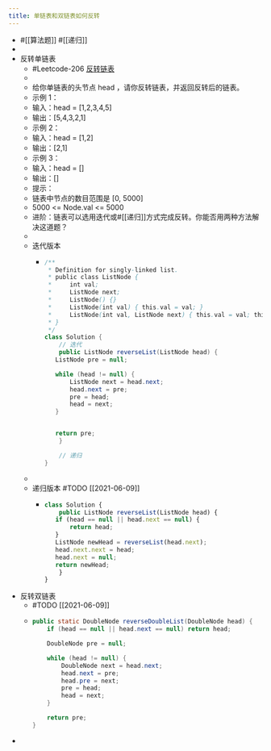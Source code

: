 ```yaml
---
title: 单链表和双链表如何反转
---
```


- #[[算法题]] #[[递归]]
-
- 反转单链表
	- #Leetcode-206 [反转链表](https://leetcode-cn.com/problems/reverse-linked-list/)
	-
	- 给你单链表的头节点 head ，请你反转链表，并返回反转后的链表。
	- 示例 1：
	- 输入：head = [1,2,3,4,5]
	- 输出：[5,4,3,2,1]
	- 示例 2：
	- 输入：head = [1,2]
	- 输出：[2,1]
	- 示例 3：
	- 输入：head = []
	- 输出：[]
	- 提示：
	- 链表中节点的数目范围是 [0, 5000]
	- 5000 <= Node.val <= 5000
	- 进阶：链表可以选用迭代或#[[递归]]方式完成反转。你能否用两种方法解决这道题？
	-
	- 迭代版本
		- ```java
		  /**
		   * Definition for singly-linked list.
		   * public class ListNode {
		   *     int val;
		   *     ListNode next;
		   *     ListNode() {}
		   *     ListNode(int val) { this.val = val; }
		   *     ListNode(int val, ListNode next) { this.val = val; this.next = next; }
		   * }
		   */
		  class Solution {
		      // 迭代
		      public ListNode reverseList(ListNode head) {
		     ListNode pre = null;
		  
		     while (head != null) {
		         ListNode next = head.next;
		         head.next = pre;
		         pre = head;
		         head = next;
		     }
		  
		  
		     return pre;
		      }
		  
		      // 递归
		  }
		  ```
	-
	- 递归版本 #TODO [[2021-06-09]]
		- ```javascript
		  class Solution {
		      public ListNode reverseList(ListNode head) {
		     if (head == null || head.next == null) {
		         return head;
		     }
		     ListNode newHead = reverseList(head.next);
		     head.next.next = head;
		     head.next = null;
		     return newHead;
		      }
		  }
		  ```
- 反转双链表
	- #TODO [[2021-06-09]]
	- ```java
	  public static DoubleNode reverseDoubleList(DoubleNode head) {
	      if (head == null || head.next == null) return head;
	  
	      DoubleNode pre = null;
	  
	      while (head != null) {
	          DoubleNode next = head.next;
	          head.next = pre;
	          head.pre = next;
	          pre = head;
	          head = next;
	      }
	  
	      return pre;
	  }
	  ```
-